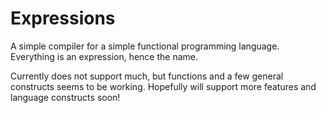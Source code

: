 # Expressions

A simple compiler for a simple functional programming language. Everything is an expression, hence the name.

Currently does not support much, but functions and a few general constructs seems to be working.
Hopefully will support more features and language constructs soon!
